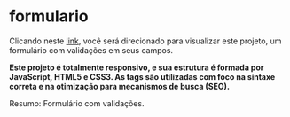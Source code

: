# formulario
 Clicando neste <a href="https://thiago-tsg.github.io/formulario/html/" target="_blank">link</a>, você será direcionado para visualizar este projeto, um formulário com validações em seus campos.

<strong>Este projeto é totalmente responsivo, e sua estrutura é formada por JavaScript, HTML5 e CSS3.
As tags são utilizadas com foco na sintaxe correta e na otimização para mecanismos de busca (SEO).</strong>

Resumo: Formulário com validações.
